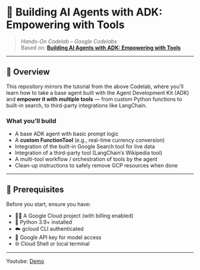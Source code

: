 # 🚀 Building AI Agents with ADK: Empowering with Tools  
> _Hands-On Codelab – Google Codelabs_  
> Based on: **[Building AI Agents with ADK: Empowering with Tools](https://codelabs.developers.google.com/devsite/codelabs/build-agents-with-adk-empowering-with-tools#0)**  

---

## 📘 Overview  
This repository mirrors the tutorial from the above Codelab, where you’ll learn how to take a base agent built with the Agent Development Kit (ADK) and **empower it with multiple tools** — from custom Python functions to built-in search, to third-party integrations like LangChain.  

### What you’ll build  
- A base ADK agent with basic prompt logic  
- A **custom FunctionTool** (e.g., real-time currency conversion)  
- Integration of the built-in Google Search tool for live data  
- Integration of a third-party tool (LangChain’s Wikipedia tool)  
- A multi-tool workflow / orchestration of tools by the agent  
- Clean-up instructions to safely remove GCP resources when done  

---

## 🧩 Prerequisites  
Before you start, ensure you have:  
- 🧑‍💻 A Google Cloud project (with billing enabled)  
- 🐍 Python 3.9+ installed  
- ☁️ gcloud CLI authenticated  
- 🔑 Google API key for model access  
- 🌐 Cloud Shell or local terminal  

---


Youtube: [Demo](https://www.youtube.com/playlist?list=PLps8its2VEvlL-JeAyMGvDrViDAxIcd9-)
